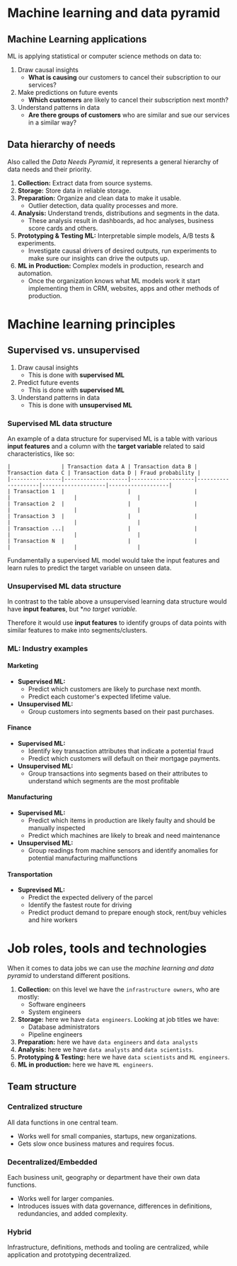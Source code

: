 
# Machine learning and data pyramid

## Machine Learning applications
ML is applying statistical or computer science methods on data to:
1. Draw causal insights
	- **What is causing** our customers to cancel their subscription to our services?
2. Make predictions on future events
	- **Which customers** are likely to cancel their subscription next month?
3. Understand patterns in data
	- **Are there groups of customers** who are similar and sue our services in a similar way?

## Data hierarchy of needs
Also called the *Data Needs Pyramid*, it represents a general hierarchy of data needs and their priority.
1. **Collection:** Extract data from source systems. 
2. **Storage:** Store data in reliable storage. 
3. **Preparation:** Organize and clean data to make it usable. 
	- Outlier detection, data quality processes and more.
4. **Analysis:** Understand trends, distributions and segments in the data.
	- These analysis result in dashboards, ad hoc analyses, business score cards and others.
5. **Prototyping & Testing ML:** Interpretable simple models, A/B tests & experiments. 
	- Investigate causal drivers of desired outputs, run experiments to make sure our insights can drive the outputs up.
6. **ML in Production:** Complex models in production, research and automation.
	- Once the organization knows what ML models work it start implementing them in CRM, websites, apps and other methods of production.

# Machine learning principles

## Supervised vs. unsupervised
1. Draw causal insights
	- This is done with **supervised ML**
2. Predict future events
	- This is done with **supervised ML**
3. Understand patterns in data
	- This is done with **unsupervised ML**

### Supervised ML data structure
An example of a data structure for supervised ML is a table with various **input features** and a column with the **target variable** related to said characteristics, like so:
```
|                | Transaction data A | Transaction data B | Transaction data C | Transaction data D | Fraud probability |
|----------------|--------------------|--------------------|--------------------|--------------------|-------------------|
| Transaction 1  |                    |                    |                    |                    |                   |
| Transaction 2  |                    |                    |                    |                    |                   |
| Transaction 3  |                    |                    |                    |                    |                   |
| Transaction ...|                    |                    |                    |                    |                   |
| Transaction N  |                    |                    |                    |                    |                   |

```

Fundamentally a supervised ML model would take the input features and learn rules to predict the target variable on unseen data.

### Unsupervised ML data structure
In contrast to the table above a unsupervised learning data structure would have **input features**, but **no target variable.*

Therefore it would use **input features** to identify groups of data points with similar features to make into segments/clusters.

### ML: Industry examples

#### Marketing
- **Supervised ML:**
	- Predict which customers are likely to purchase next month.
	- Predict each customer's expected lifetime value.
- **Unsupervised ML:**
	- Group customers into segments based on their past purchases.

#### Finance
- **Supervised ML:**
	- Identify key transaction attributes that indicate a potential fraud
	- Predict which customers will default on their mortgage payments.
- **Unsupervised ML:**
	- Group transactions into segments based on their attributes to understand which segments are the most profitable

#### Manufacturing
- **Supervised ML:**
	- Predict which items in production are likely faulty and should be manually inspected
	- Predict which machines are likely to break and need maintenance
- **Unsupervised ML:**
	- Group readings from machine sensors and identify anomalies for potential manufacturing malfunctions

#### Transportation
- **Suprevised ML:**
	- Predict the expected delivery of the parcel
	- Identify the fastest route for driving
	- Predict product demand to prepare enough stock, rent/buy vehicles and hire workers


# Job roles, tools and technologies

When it comes to data jobs we can use the *machine learning and data pyramid* to understand different positions.

1. **Collection:** on this level we have the `infrastructure owners`, who are mostly:
	- Software engineers
	- System engineers
2. **Storage:** here we have `data engineers`. Looking at job titles we have:
	- Database administrators
	- Pipeline engineers
3. **Preparation:** here we have `data engineers` and `data analysts`
4. **Analysis:** here we have `data analysts` and `data scientists`. 
5. **Prototyping & Testing:** here we have `data scientists` and `ML engineers`.
6. **ML in production:** here we have `ML engineers`.

## Team structure

### Centralized structure
All data functions in one central team. 
- Works well for small companies, startups, new organizations. 
- Gets slow once business matures and requires focus.

### Decentralized/Embedded
Each business unit, geography or department have their own data functions. 
- Works well for larger companies.
- Introduces issues with data governance, differences in definitions, redundancies, and added complexity.

### Hybrid
Infrastructure, definitions, methods and tooling are centralized, while application and prototyping decentralized.

